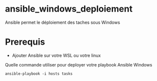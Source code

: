 # ansible_windows_deploiement
Ansible permet le déploiement des taches sous Windows

# Prerequis 
- Ajouter Ansible sur votre WSL ou votre linux



Quelle commande utiliser pour deployer votre playbook Ansible Windows

`ansible-playbook -i hosts tasks`

